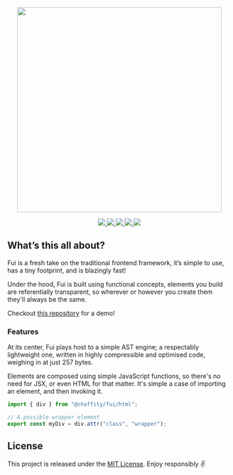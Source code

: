 <p align="center">
  <img src="https://cdn.jsdelivr.net/gh/chaffity/.github@master/assets/fui-logo.png" width="460px" />
</p>

<p align="center">
  <a href="https://www.npmjs.com/package/@chaffity/fui">
    <img src="https://img.shields.io/npm/v/@chaffity/fui.svg?style=flat-square" />
  </a>
  <a href="https://travis-ci.org/Chaffity/fui">
    <img src="https://img.shields.io/travis/Chaffity/fui/master.svg?style=flat-square" />
  </a>
  <a href="https://codecov.io/gh/Chaffity/fui">
    <img src="https://img.shields.io/codecov/c/github/Chaffity/fui.svg?style=flat-square" />
  </a>
  <a href="https://lgtm.com/projects/g/Chaffity/fui">
    <img src="https://img.shields.io/lgtm/grade/javascript/github/Chaffity/fui.svg?style=flat-square">
  </a>

  <img src="https://img.shields.io/depfu/Chaffity/fui.svg?style=flat-square" />
</p>

## What’s this all about?

Fui is a fresh take on the traditional frontend framework, it’s simple to use, has a tiny footprint, and is blazingly fast!

Under the hood, Fui is built using functional concepts, elements you build are referentially transparent, so wherever or however you create them they'll always be the same.

Checkout [this repository](https://git.io/fjvBY) for a demo!

### Features

At its center, Fui plays host to a simple AST engine; a respectably lightweight one, written in highly compressible and optimised code, weighing in at just 257 bytes.

Elements are composed using simple JavaScript functions, so there's no need for JSX, or even HTML for that matter. It's simple a case of importing an element, and then invoking it.

```javascript
import { div } from "@chaffity/fui/html";

// A possible wrapper element
export const myDiv = div.attr("class", "wrapper");
```

## License

This project is released under the [MIT License](./LICENSE). Enjoy responsibly ✌️
